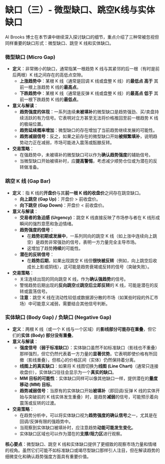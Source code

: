 # 缺口（三）- 微型缺口、跳空K线与实体缺口

Al Brooks 博士在本节课中继续深入探讨缺口的细节，重点介绍了三种常被忽视但同样重要的缺口形式：微型缺口、跳空 K 线和实体缺口。

### 微型缺口 (Micro Gap)

*   **定义**：非常微小的缺口，通常指某一根趋势 K 线与其紧邻的后一根（有时是前后两根）K 线之间存在的高低点空隙。
    *   **上涨趋势中**：某根 K 线（通常是回调 K 线或盘整 K 线）的**最低点 高于** 其前一根上涨趋势 K 线的**最高点**。
    *   **下跌趋势中**：某根 K 线（通常是反弹 K 线或盘整 K 线）的**最高点 低于** 其前一根下跌趋势 K 线的**最低点**。
*   **意义与解读**：
    *   **趋势强度的体现**：一系列连续**未被填补**的微型缺口是趋势强劲、买/卖盘持续活跃的有力信号。它表明对立方甚至无法将价格推回至前一根趋势 K 线的极端位置。
    *   **趋势延续概率增加**：微型缺口的存在增加了当前趋势继续发展的可能性。
    *   **趋势减弱信号**：反之，如果之前存在的微型缺口开始**被频繁填补**，说明趋势动力正在减弱，市场可能进入震荡或酝酿反转。
*   **交易策略**：
    *   在强趋势中，未被填补的微型缺口可以作为**确认趋势强度**的辅助信号。
    *   当微型缺口开始被填补时，应**提高警惕**，考虑减少顺势仓位或为潜在的反转做准备。

### 跳空 K 线 (Gap Bar)

*   **定义**：指 K 线的**开盘价**与其**前一根 K 线的收盘价**之间存在跳空缺口。
    *   **向上跳空 (Gap Up)**：开盘价 > 前收盘价。
    *   **向下跳空 (Gap Down)**：开盘价 < 前收盘价。
*   **意义与解读**：
    *   **交易者的急迫感 (Urgency)**：跳空 K 线直接反映了市场参与者在 K 线形成瞬间的强烈意愿和急迫情绪。
    *   **趋势强度的信号**：
        *   在**趋势初期或发展中**，一系列同向的跳空 K 线（如上涨中连续向上跳空）是趋势非常强劲的信号，表明一方力量完全主导市场。
        *   这增加了趋势**持续**的可能性。
    *   **潜在的反转信号**：
        *   在**趋势后期**，如果出现跳空 K 线但**很快被反转**（例如，向上跳空后收成长上影或阴线），这可能是趋势衰竭或反转的信号（突破失败）。
*   **交易策略**：
    *   关注连续出现的同向跳空 K 线，作为**确认强趋势**的信号。
    *   警惕趋势后期出现的**反向跳空**或**跳空后立即反转**的 K 线，可能是潜在的反转或震荡信号。
    *   **注意**：跳空 K 线在流动性较低或数据源分散的市场（如某些时段的外汇市场）中可能意义减弱，需要结合其他信号判断。

### 实体缺口 (Body Gap) / 负缺口 (Negative Gap)

*   **定义**：两根 K 线（或一个 K 线与一个区域）的**影线部分可能存在重叠**，但它们的**实体 (Body) 部分没有重叠**。
*   **意义与解读**：
    *   **强度信号（弱于标准缺口）**：实体缺口虽然不如标准缺口（影线也不重叠）那样强烈，但它仍然代表着一方力量的**显著优势**。它表明即使价格有所回撤（影线重叠），但核心的价格区间（实体）仍然保持着分离。
    *   **线图上的真实缺口**：如果将 K 线图切换为**线图 (Line Chart)**（通常只连接收盘价），实体缺口往往会显示为一个**真实的缺口**。
    *   **MM 目标的可能性**：实体缺口同样可以像其他缺口一样，提供潜在的**量度移动 (MM) 目标**。
    *   **趋势减弱信号**：当原有的实体缺口开始**被填补**（即回调/反弹 K 线的实体开始与突破前的 K 线实体发生重叠）时，是趋势**减弱**的信号，可能预示着向震荡或反转的过渡。
*   **交易策略**：
    *   在趋势分析中，可以将实体缺口视为**趋势强度的确认信号**之一，尤其是在回调/反弹有限的强趋势中。
    *   当观察到实体缺口被填补时，应注意趋势**动能可能发生变化**。
    *   实体缺口区域也可以作为潜在的**支撑/阻力区**进行观察。

**核心要点**：微型缺口、跳空 K 线和实体缺口提供了更细致的观察市场力量和情绪的视角。虽然它们可能不如标准缺口或竭尽型缺口那样引人注目，但在解读趋势的细微变化和确认趋势强度方面具有重要价值。